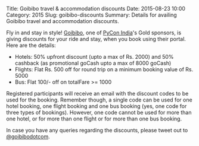 Title: Goibibo travel & accommodation discounts
Date: 2015-08-23 10:00
Category: 2015
Slug: goibibo-discounts
Summary: Details for availing Goibibo travel and accommodation discounts.

Fly in and stay in style! [Goibibo](http://www.goibibo.com/), one of [PyCon India](https://in.pycon.org/2015/)'s Gold sponsors, is giving discounts for your ride and stay, when you book using their portal. Here are the details:

- Hotels: 50% upfront discount (upto a max of Rs. 2000) and 50% cashback (as promotional goCash upto a max of 8000 goCash) 
- Flights: Flat Rs. 500 off for round trip on a minimum booking value of Rs. 5000
- Bus: Flat 100/- off on totalFare >= 1000

Registered participants will receive an email with the discount codes to be used for the booking. Remember though, a single code can be used for one hotel booking, one flight booking and one bus booking (yes, one code for three types of bookings). However, one code cannot be used for more than one hotel, or for more than one flight or for more than one bus booking.

In case you have any queries regarding the discounts, please tweet out to [@goibibodotcom](https://twitter.com/goibibodotcom).